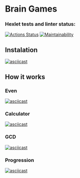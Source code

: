 # Brain Games

### Hexlet tests and linter status:
[![Actions Status](https://github.com/d13ch/frontend-project-44/workflows/hexlet-check/badge.svg)](https://github.com/d13ch/frontend-project-44/actions)
[![Maintainability](https://api.codeclimate.com/v1/badges/4e408ca3023771863699/maintainability)](https://codeclimate.com/github/d13ch/frontend-project-44/maintainability)

## Instalation
[![asciicast](https://asciinema.org/a/f9QwnMiqIv6DqPatc29EzkyEA.svg)](https://asciinema.org/a/f9QwnMiqIv6DqPatc29EzkyEA)

## How it works
### Even
[![asciicast](https://asciinema.org/a/hhaRedTnyKMf143U0VzoDr2ix.svg)](https://asciinema.org/a/hhaRedTnyKMf143U0VzoDr2ix)
### Calculator
[![asciicast](https://asciinema.org/a/pE5qAQHj1Mejc7c0wo2oievtQ.svg)](https://asciinema.org/a/pE5qAQHj1Mejc7c0wo2oievtQ)
### GCD
[![asciicast](https://asciinema.org/a/ZzTNsOAyx2ZGGnIf3KC24Y6pB.svg)](https://asciinema.org/a/ZzTNsOAyx2ZGGnIf3KC24Y6pB)
### Progression
[![asciicast](https://asciinema.org/a/sFbsiF5QcB734QB9gWjEknVmK.svg)](https://asciinema.org/a/sFbsiF5QcB734QB9gWjEknVmK)
